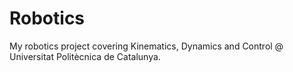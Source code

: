 # Robotics
My robotics project covering Kinematics, Dynamics and Control @ Universitat Politècnica de Catalunya.
